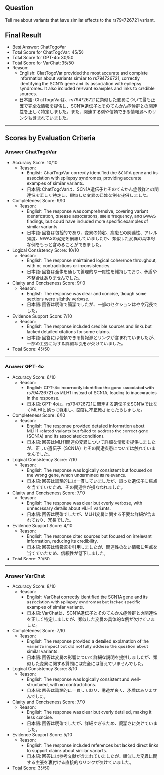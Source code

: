 ## Question

Tell me about variants that have similar effects to the rs794726721 variant.

## Final Result

- Best Answer: ChatTogoVar
- Total Score for ChatTogoVar: 45/50
- Total Score for GPT-4o: 30/50
- Total Score for VarChat: 35/50
- Reason:
  - English: ChatTogoVar provided the most accurate and complete information about variants similar to rs794726721, correctly identifying the SCN1A gene and its association with epilepsy syndromes. It also included relevant examples and links to credible sources.
  - 日本語: ChatTogoVarは、rs794726721に類似した変異について最も正確で完全な情報を提供し、SCN1A遺伝子とそのてんかん症候群との関連性を正しく特定しました。また、関連する例や信頼できる情報源へのリンクも含まれていました。

---

## Scores by Evaluation Criteria

### Answer ChatTogoVar
- Accuracy Score: 10/10
  - Reason: 
    - English: ChatTogoVar correctly identified the SCN1A gene and its association with epilepsy syndromes, providing accurate examples of similar variants.
    - 日本語: ChatTogoVarは、SCN1A遺伝子とそのてんかん症候群との関連性を正しく特定し、類似した変異の正確な例を提供しました。
- Completeness Score: 9/10
  - Reason: 
    - English: The response was comprehensive, covering variant identification, disease associations, allele frequency, and GWAS findings, but could have included more specific examples of similar variants.
    - 日本語: 回答は包括的であり、変異の特定、疾患との関連性、アレル頻度、GWASの発見を網羅していましたが、類似した変異の具体的な例をもっと含めることができました。
- Logical Consistency Score: 10/10
  - Reason: 
    - English: The response maintained logical coherence throughout, with no contradictions or inconsistencies.
    - 日本語: 回答は全体を通して論理的な一貫性を維持しており、矛盾や不整合はありませんでした。
- Clarity and Conciseness Score: 9/10
  - Reason: 
    - English: The response was clear and concise, though some sections were slightly verbose.
    - 日本語: 回答は明確で簡潔でしたが、一部のセクションはやや冗長でした。
- Evidence Support Score: 7/10
  - Reason: 
    - English: The response included credible sources and links but lacked detailed citations for some claims.
    - 日本語: 回答には信頼できる情報源とリンクが含まれていましたが、一部の主張に対する詳細な引用が欠けていました。
- Total Score: 45/50

---

### Answer GPT-4o
- Accuracy Score: 6/10
  - Reason: 
    - English: GPT-4o incorrectly identified the gene associated with rs794726721 as MLH1 instead of SCN1A, leading to inaccuracies in the response.
    - 日本語: GPT-4oは、rs794726721に関連する遺伝子をSCN1AではなくMLH1と誤って特定し、回答に不正確さをもたらしました。
- Completeness Score: 6/10
  - Reason: 
    - English: The response provided detailed information about MLH1-related variants but failed to address the correct gene (SCN1A) and its associated conditions.
    - 日本語: 回答はMLH1関連の変異について詳細な情報を提供しましたが、正しい遺伝子（SCN1A）とその関連疾患については触れていませんでした。
- Logical Consistency Score: 7/10
  - Reason: 
    - English: The response was logically consistent but focused on the wrong gene, which undermined its relevance.
    - 日本語: 回答は論理的には一貫していましたが、誤った遺伝子に焦点を当てていたため、その関連性が損なわれました。
- Clarity and Conciseness Score: 7/10
  - Reason: 
    - English: The response was clear but overly verbose, with unnecessary details about MLH1 variants.
    - 日本語: 回答は明確でしたが、MLH1変異に関する不要な詳細が含まれており、冗長でした。
- Evidence Support Score: 4/10
  - Reason: 
    - English: The response cited sources but focused on irrelevant information, reducing its credibility.
    - 日本語: 回答は情報源を引用しましたが、関連性のない情報に焦点を当てていたため、信頼性が低下しました。
- Total Score: 30/50

---

### Answer VarChat
- Accuracy Score: 8/10
  - Reason: 
    - English: VarChat correctly identified the SCN1A gene and its association with epilepsy syndromes but lacked specific examples of similar variants.
    - 日本語: VarChatは、SCN1A遺伝子とそのてんかん症候群との関連性を正しく特定しましたが、類似した変異の具体的な例が欠けていました。
- Completeness Score: 7/10
  - Reason: 
    - English: The response provided a detailed explanation of the variant's impact but did not fully address the question about similar variants.
    - 日本語: 回答は変異の影響について詳細な説明を提供しましたが、類似した変異に関する質問には完全には答えていませんでした。
- Logical Consistency Score: 8/10
  - Reason: 
    - English: The response was logically consistent and well-structured, with no contradictions.
    - 日本語: 回答は論理的に一貫しており、構造が良く、矛盾はありませんでした。
- Clarity and Conciseness Score: 7/10
  - Reason: 
    - English: The response was clear but overly detailed, making it less concise.
    - 日本語: 回答は明確でしたが、詳細すぎるため、簡潔さに欠けていました。
- Evidence Support Score: 5/10
  - Reason: 
    - English: The response included references but lacked direct links to support claims about similar variants.
    - 日本語: 回答には参考文献が含まれていましたが、類似した変異に関する主張を裏付ける直接的なリンクが欠けていました。
- Total Score: 35/50